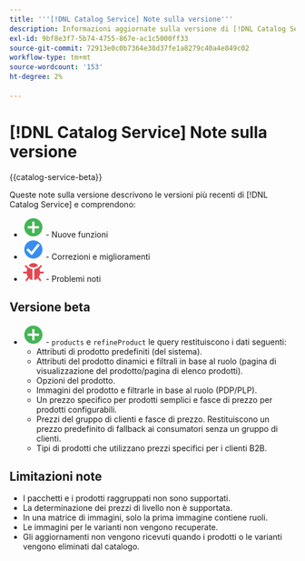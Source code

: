 ```yaml
---
title: '''[!DNL Catalog Service] Note sulla versione'''
description: Informazioni aggiornate sulla versione di [!DNL Catalog Service] per Adobe Commerce.
exl-id: 9bf8e3f7-5b74-4755-867e-ac1c5000ff33
source-git-commit: 72913e0c0b7364e38d37fe1a8279c40a4e849c02
workflow-type: tm+mt
source-wordcount: '153'
ht-degree: 2%

---
```


# [!DNL Catalog Service] Note sulla versione

{{catalog-service-beta}}

Queste note sulla versione descrivono le versioni più recenti di [!DNL Catalog Service] e comprendono:

* ![Nuovo](../assets/new.svg) - Nuove funzioni
* ![Correzione](../assets/fix.svg) - Correzioni e miglioramenti
* ![Bug](../assets/bug.svg) - Problemi noti

## Versione beta

* ![Nuovo](../assets/new.svg) - `products` e `refineProduct` le query restituiscono i dati seguenti:
   * Attributi di prodotto predefiniti (del sistema).
   * Attributi del prodotto dinamici e filtrali in base al ruolo (pagina di visualizzazione del prodotto/pagina di elenco prodotti).
   * Opzioni del prodotto.
   * Immagini del prodotto e filtrarle in base al ruolo (PDP/PLP).
   * Un prezzo specifico per prodotti semplici e fasce di prezzo per prodotti configurabili.
   * Prezzi del gruppo di clienti e fasce di prezzo. Restituiscono un prezzo predefinito di fallback ai consumatori senza un gruppo di clienti.
   * Tipi di prodotti che utilizzano prezzi specifici per i clienti B2B.

## Limitazioni note

* I pacchetti e i prodotti raggruppati non sono supportati.
* La determinazione dei prezzi di livello non è supportata.
* In una matrice di immagini, solo la prima immagine contiene ruoli.
* Le immagini per le varianti non vengono recuperate.
* Gli aggiornamenti non vengono ricevuti quando i prodotti o le varianti vengono eliminati dal catalogo.

